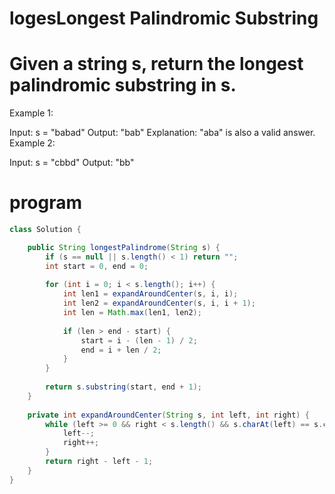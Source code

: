 # logesLongest Palindromic Substring

# Given a string s, return the longest palindromic substring in s.

 

Example 1:

Input: s = "babad"
Output: "bab"
Explanation: "aba" is also a valid answer.
Example 2:

Input: s = "cbbd"
Output: "bb"


# program

```java
class Solution {

    public String longestPalindrome(String s) {
        if (s == null || s.length() < 1) return "";
        int start = 0, end = 0;
        
        for (int i = 0; i < s.length(); i++) {
            int len1 = expandAroundCenter(s, i, i);
            int len2 = expandAroundCenter(s, i, i + 1);
            int len = Math.max(len1, len2);
            
            if (len > end - start) {
                start = i - (len - 1) / 2;
                end = i + len / 2;
            }
        }
        
        return s.substring(start, end + 1);
    }
    
    private int expandAroundCenter(String s, int left, int right) {
        while (left >= 0 && right < s.length() && s.charAt(left) == s.charAt(right)) {
            left--;
            right++;
        }
        return right - left - 1;
    }
}
```
